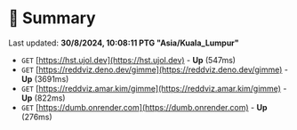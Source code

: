 # 📖 Summary
Last updated: **30/8/2024, 10:08:11 PTG "Asia/Kuala_Lumpur"**

- `GET` [https://hst.ujol.dev](https://hst.ujol.dev) - **Up** (547ms)
- `GET` [https://reddviz.deno.dev/gimme](https://reddviz.deno.dev/gimme) - **Up** (3691ms)
- `GET` [https://reddviz.amar.kim/gimme](https://reddviz.amar.kim/gimme) - **Up** (822ms)
- `GET` [https://dumb.onrender.com](https://dumb.onrender.com) - **Up** (276ms)
